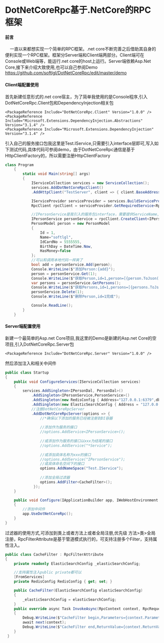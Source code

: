 # DotNetCoreRpc基于.NetCore的RPC框架

#### 前言
&nbsp;&nbsp;&nbsp;&nbsp;一直以来都想实现一个简单的RPC框架。.net core不断完善之后借助其自身的便利实现一个RPC框架。框架分Server端和Client端两部分。Client端可在Console或Web端等，能运行.net core的host上运行。Server端依赖Asp.Net Core,接下来介绍大致使用,也可以自己参阅Demo https://github.com/softlgl/DotNetCoreRpc/edit/master/demo

#### Client端配置使用
首先新建任意形式的.net core宿主，为了简单我使用的是Console程序,引入DotNetCoreRpc.Client包和DependencyInjection相关包
```
<PackageReference Include="DotNetCoreRpc.Client" Version="1.0.0" />
<PackageReference Include="Microsoft.Extensions.DependencyInjection.Abstractions" Version="3.1.4" />
<PackageReference Include="Microsoft.Extensions.DependencyInjection" Version="3.1.4" />
```
引入自己的服务接口包我这里是Test.IService,只需要引入interface层即可,写入如下测试代码,具体代码可参阅demo，由于DotNetCoreRpc通信是基于HttpClientFactory的，所以需要注册HttpClientFactory
```cs
class Program
    {
        static void Main(string[] args)
        {
            IServiceCollection services = new ServiceCollection();
            services.AddDotNetCoreRpcClient()
            .AddHttpClient("TestServer", client => { client.BaseAddress = new Uri("http://localhost:34047/"); });

            IServiceProvider serviceProvider = services.BuildServiceProvider();
            RpcClient rpcClient = serviceProvider.GetRequiredService<RpcClient>();

            //IPersonService是我引入的服务包interface，需要提供ServiceName,即AddHttpClient的名称
            IPersonService personService = rpcClient.CreateClient<IPersonService>("TestServer");
            PersonModel person = new PersonModel
            {
                Id = 1,
                Name="softlgl",
                IdCardNo = 5555555,
                BirthDay = DateTime.Now,
                HasMoney=false
            };
            //可以和调用本地代码一样爽了
            bool add = personService.Add(person);
            Console.WriteLine($"添加Person:{add}");
            person = personService.Get(1);
            Console.WriteLine($"获取Person,id=1,person=[{person.ToJson()}]");
            var persons = personService.GetPersons();
            Console.WriteLine($"获取Persons,id=1,persons=[{persons.ToJson()}]");
            personService.Delete(1);
            Console.WriteLine($"删除Person,id=1完成");

            Console.ReadLine();
        }
    }
```
#### Server端配置使用

新建一个最简单的Asp.net Core项目,我这里的Demo是新建的Asp.net Core的空项目,引入DotNetCoreRpc.Server包
```
<PackageReference Include="DotNetCoreRpc.Server" Version="1.0.0" />
```
然后添加注入和相关中间件
```cs
public class Startup
{
    public void ConfigureServices(IServiceCollection services)
    {
        services.AddSingleton<IPersonDal, PersonDal>()
            .AddSingleton<IPersonService,PersonService>()
            .AddSingleton(new RedisConfig { Address="127.0.0.1:6379",db=10 })
            .AddSingleton(new ElasticSearchConfig { Address = "127.0.0.1:9200" })
            //注册DotNetCoreRpcServer
            .AddDotNetCoreRpcServer(options => {
                //*确保以下添加的服务已经被注册到DI容器
                
                //添加作为服务的接口
                //options.AddService<IPersonService>();
                
                //或添加作为服务的接口以xxx为结尾的接口
                //options.AddService("*Service");
                
                //或添加具体名称为xxx的接口
                //options.AddService("IPersonService");
                //或具体命名空间下的接口
                options.AddNameSpace("Test.IService");
                
                //添加全局过滤器
                options.AddFilter<CacheFilter>();
             });
    }

    public void Configure(IApplicationBuilder app, IWebHostEnvironment env)
    {
        //添加中间件
        app.UseDotNetCoreRpc();
    }
}
```
过滤器的使用方式,可添加到类上或者方法上或者全局注册,优先级 方法>类>全局注册，RpcFilterAttribute是基于管道模式执行的，可支持注册多个Filter，支持属性注入。
```cs
public class CacheFilter : RpcFilterAttribute
{
    private readonly ElasticSearchConfig _elasticSearchConfig;

    //支持属性注入public private都可以
    [FromServices]
    private RedisConfig RedisConfig { get; set; }

    public CacheFilter(ElasticSearchConfig elasticSearchConfig)
    {
        _elasticSearchConfig = elasticSearchConfig;
    }
    public override async Task InvokeAsync(RpcContext context, RpcRequestDelegate next)
    {
        Debug.WriteLine($"CacheFilter begin,Parameters={context.Parameters}");
        await next(context);
        Debug.WriteLine($"CacheFilter end,ReturnValue={context.ReturnValue.ToJson()}");
    }
 }
```
